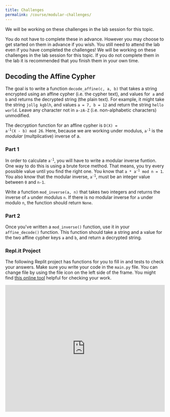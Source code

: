```yaml
---
title: Challenges
permalink: /course/modular-challenges/
---
```


We will be working on these challenges in the lab session for this topic.

You do not have to complete these in advance. However you may choose to get started on them in advance if you wish. You still need to attend the lab even if you have completed the challenges! We will be working on these challenges in the lab session for this topic. If you do not complete them in the lab it is recommended that you finish them in your own time.

## Decoding the Affine Cypher

The goal is to write a function `decode_affine(c, a, b)` that takes a string encrypted using an affine cypher (i.e. the cypher text), and values for` a` and `b` and returns the decrypted string (the plain text). For example, it might take the string `jollg kgblh`, and values `a = 7, b = 12` and return the string `hello world`. Leave any character not in `a-zA-Z` (i.e. non-alphabetic characters) unmodified.

The decryption function for an affine cypher is <code>D(X) = a<sup>-1</sup>(X - b) mod 26</code>. Here, because we are working under modulus, <code>a<sup>-1</sup></code> is the _modular_ (multplicative) inverse of a. 

### Part 1

In order to calculate <code>a<sup>-1</sup></code>, you will have to write a modular inverse funtion. One way to do this is using a brute force method. That means, you try every possible value until you find the right one. You know that <code>a * a<sup>-1</sup> mod n = 1</code>. You also know that the modular inverse, <code>a<sup>-1</sup></code>, must be an integer value between `0` and `n-1`.

Write a function `mod_inverse(a, n)` that takes two integers and returns the inverse of `a` under modulus `n`. If there is no modular inverse for `a` under modulo `n`, the function should return `None`.

### Part 2

Once you've written a `mod_inverse()` function, use it in your `affine_decode()` function. This function should take a string and a value for the two affine cypher keys `a` and `b`, and return a decrypted string.

### Repl.it Project

The following Replit project has functions for you to fill in and tests to check your answers. Make sure you write your code in the `main.py` file. You can change file by using the file icon on the left side of the frame. You might find [this online tool](http://rumkin.com/tools/cipher/affine.php) helpful for checking your work.

<iframe height="400px" width="100%" src="https://repl.it/@davidgundry/MathsForCSModularArithmeticDecodeAffine?lite=true" scrolling="no" frameborder="no" allowtransparency="true" allowfullscreen="true" sandbox="allow-forms allow-pointer-lock allow-popups allow-same-origin allow-scripts allow-modals"></iframe>

